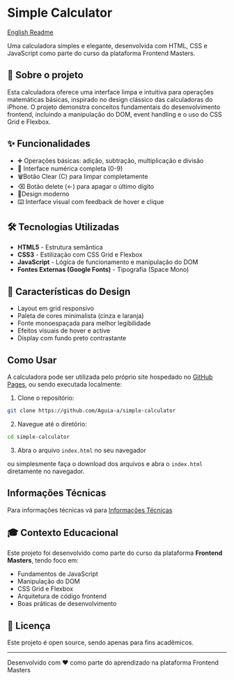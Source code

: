 # Simple Calculator

[English Readme](./docs/README-en.md)

Uma calculadora simples e elegante, desenvolvida com HTML, CSS e JavaScript como parte do curso da plataforma Frontend Masters.

## 📱 Sobre o projeto

Esta calculadora oferece uma interface limpa e intuitiva para operações matemáticas básicas, inspirado no design clássico das calculadoras do iPhone. O projeto demonstra conceitos fundamentais do desenvolvimento frontend, incluindo a manipulação do DOM, event handling e o uso do CSS Grid e Flexbox.

## ✨ Funcionalidades

- ➕ Operações básicas: adição, subtração, multiplicação e divisão
- 🔢 Interface numérica completa (0-9)
- 🗑️Botão Clear (C) para limpar completamente
- ⌫ Botão delete (←) para apagar o último dígito
- 📱Design moderno
- ⌨️ Interface visual com feedback de hover e clique

## 🛠️ Tecnologias Utilizadas

- **HTML5** - Estrutura semântica
- **CSS3** - Estilização com CSS Grid e Flexbox
- **JavaScript** - Lógica de funcionamento e manipulação do DOM
- **Fontes Externas (Google Fonts)** - Tipografia (Space Mono)

## 🎨 Características do Design

- Layout em grid responsivo
- Paleta de cores minimalista (cinza e laranja)
- Fonte monoespaçada para melhor legibilidade
- Efeitos visuais de hover e active
- Display com fundo preto contrastante

## Como Usar

A calculadora pode ser utilizada pelo próprio site hospedado no [GitHub Pages](https://aguia-a.github.io/simple-calculator/), ou sendo executada localmente:

1. Clone o repositório:

```bash
git clone https://github.com/Aguia-a/simple-calculator
```

2. Navegue até o diretório:

```bash
cd simple-calculator
```

3. Abra o arquivo `index.html` no seu navegador

ou simplesmente faça o download dos arquivos e abra o `index.html` diretamente no navegador.

## Informações Técnicas

Para informações técnicas vá para [Informações Técnicas](./docs/technical-details-ptBR.md)

## 🎓 Contexto Educacional

Este projeto foi desenvolvido como parte do curso da plataforma **Frontend Masters**, tendo foco em:

- Fundamentos de JavaScript
- Manipulação do DOM
- CSS Grid e Flexbox
- Arquitetura de código frontend
- Boas práticas de desenvolvimento

## 📝 Licença

Este projeto é open source, sendo apenas para fins acadêmicos.

---

Desenvolvido com ❤️ como parte do aprendizado na plataforma Frontend Masters
